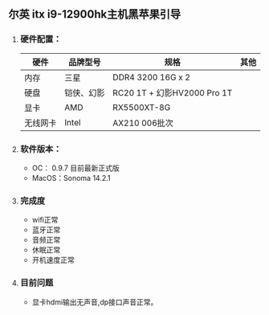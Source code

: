 ## 尔英 itx i9-12900hk主机黑苹果引导 
1. ### 硬件配置：
   |硬件|品牌型号|规格|其他|
   |--|--|--|--|
   |内存|三星|DDR4 3200 16G x 2||
   |硬盘 |铠侠、幻影 |RC20 1T + 幻影HV2000 Pro 1T||
   |显卡 |AMD|RX5500XT-8G||
   |无线网卡| Intel |AX210 006批次||
     
3. ### 软件版本：
   - OC： 0.9.7 目前最新正式版
   - MacOS：Sonoma 14.2.1
  
4. ### 完成度
   - wifi正常
   - 蓝牙正常
   - 音频正常
   - 休眠正常
   - 开机速度正常
  
5. ### 目前问题
   - 显卡hdmi输出无声音,dp接口声音正常。
